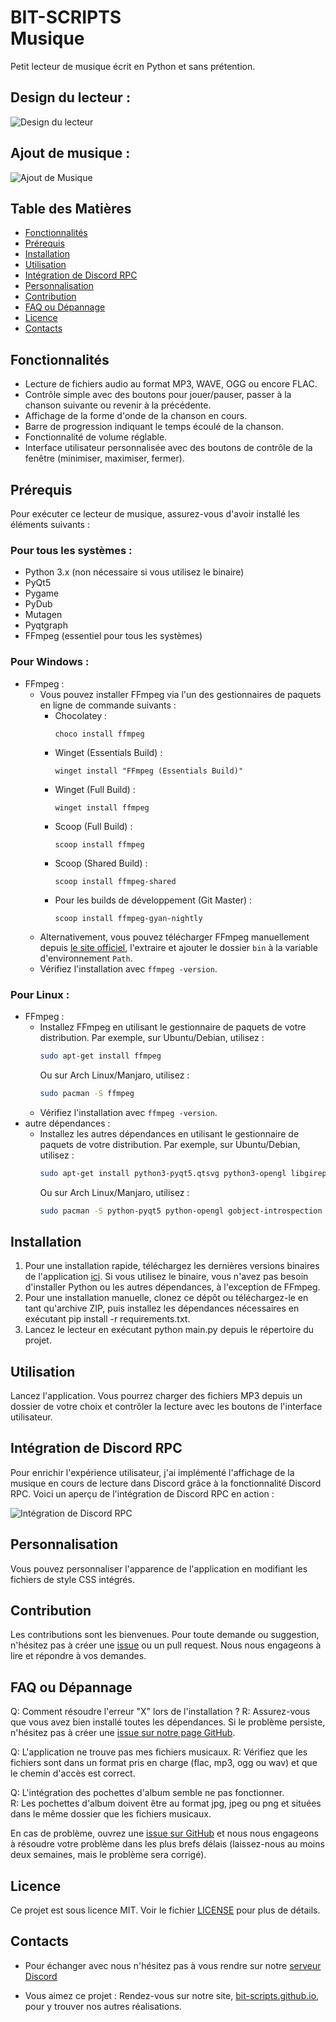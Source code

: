 # BIT-SCRIPTS<br/>Musique

Petit lecteur de musique écrit en Python et sans prétention.

## Design du lecteur :
![Design du lecteur](Apercu.png)  
## Ajout de musique :
![Ajout de Musique](Ajout-Musiques.png)

## Table des Matières
- [Fonctionnalités](#fonctionnalités)
- [Prérequis](#prérequis)
- [Installation](#installation)
- [Utilisation](#utilisation)
- [Intégration de Discord RPC](#intégration-de-discord-rpc)
- [Personnalisation](#personnalisation)
- [Contribution](#contribution)
- [FAQ ou Dépannage](#faq-ou-dépannage)
- [Licence](#licence)
- [Contacts](#contacts)

## Fonctionnalités
- Lecture de fichiers audio au format MP3, WAVE, OGG ou encore FLAC.
- Contrôle simple avec des boutons pour jouer/pauser, passer à la chanson suivante ou revenir à la précédente.
- Affichage de la forme d'onde de la chanson en cours.
- Barre de progression indiquant le temps écoulé de la chanson.
- Fonctionnalité de volume réglable.
- Interface utilisateur personnalisée avec des boutons de contrôle de la fenêtre (minimiser, maximiser, fermer).
## Prérequis
Pour exécuter ce lecteur de musique, assurez-vous d'avoir installé les éléments suivants :

### Pour tous les systèmes :
- Python 3.x (non nécessaire si vous utilisez le binaire)
- PyQt5
- Pygame
- PyDub
- Mutagen
- Pyqtgraph
- FFmpeg (essentiel pour tous les systèmes)

### Pour Windows :
- FFmpeg :
  - Vous pouvez installer FFmpeg via l'un des gestionnaires de paquets en ligne de commande suivants :
    - Chocolatey :
      ```
      choco install ffmpeg
      ```
    - Winget (Essentials Build) :
      ```
      winget install "FFmpeg (Essentials Build)"
      ```
    - Winget (Full Build) :
      ```
      winget install ffmpeg
      ```
    - Scoop (Full Build) :
      ```
      scoop install ffmpeg
      ```
    - Scoop (Shared Build) :
      ```
      scoop install ffmpeg-shared
      ```
    - Pour les builds de développement (Git Master) :
      ```
      scoop install ffmpeg-gyan-nightly
      ```
  - Alternativement, vous pouvez télécharger FFmpeg manuellement depuis [le site officiel](https://ffmpeg.org/download.html), l'extraire et ajouter le dossier `bin` à la variable d'environnement `Path`.
  - Vérifiez l'installation avec `ffmpeg -version`.

### Pour Linux :
- FFmpeg :
  - Installez FFmpeg en utilisant le gestionnaire de paquets de votre distribution.
    Par exemple, sur Ubuntu/Debian, utilisez :
    ```bash
    sudo apt-get install ffmpeg
    ```
    Ou sur Arch Linux/Manjaro, utilisez :
    ```bash
    sudo pacman -S ffmpeg
    ```
  - Vérifiez l'installation avec `ffmpeg -version`.
- autre dépendances :
  - Installez les autres dépendances en utilisant le gestionnaire de paquets de votre distribution.
    Par exemple, sur Ubuntu/Debian, utilisez :
    ```bash
    sudo apt-get install python3-pyqt5.qtsvg python3-opengl libgirepository1.0-dev
    ```
    Ou sur Arch Linux/Manjaro, utilisez :
    ```bash
    sudo pacman -S python-pyqt5 python-opengl gobject-introspection qt5-wayland qt5-x11extras sdl2 sdl2_image sdl2_mixer sdl2_ttf
    ```
  
## Installation
1. Pour une installation rapide, téléchargez les dernières versions binaires de l'application [ici](https://github.com/Bit-Scripts/musique/releases/latest). Si vous utilisez le binaire, vous n'avez pas besoin d'installer Python ou les autres dépendances, à l'exception de FFmpeg.
2. Pour une installation manuelle, clonez ce dépôt ou téléchargez-le en tant qu'archive ZIP, puis installez les dépendances nécessaires en exécutant pip install -r requirements.txt.
3. Lancez le lecteur en exécutant python main.py depuis le répertoire du projet.
  
## Utilisation
Lancez l'application. Vous pourrez charger des fichiers MP3 depuis un dossier de votre choix et contrôler la lecture avec les boutons de l'interface utilisateur.
  
## Intégration de Discord RPC
Pour enrichir l'expérience utilisateur, j'ai implémenté l'affichage de la musique en cours de lecture dans Discord grâce à la fonctionnalité Discord RPC.
Voici un aperçu de l'intégration de Discord RPC en action :

![Intégration de Discord RPC](./Intégration-de-Discord-RPC.png)


## Personnalisation
Vous pouvez personnaliser l'apparence de l'application en modifiant les fichiers de style CSS intégrés.

## Contribution
Les contributions sont les bienvenues. Pour toute demande ou suggestion, n'hésitez pas à créer une [issue](https://github.com/Bit-Scripts/musique/issues) ou un pull request. Nous nous engageons à lire et répondre à vos demandes.

## FAQ ou Dépannage
Q: Comment résoudre l'erreur "X" lors de l'installation ?
R: Assurez-vous que vous avez bien installé toutes les dépendances. Si le problème persiste, n'hésitez pas à créer une [issue sur notre page GitHub](https://github.com/Bit-Scripts/musique/issues).

Q: L'application ne trouve pas mes fichiers musicaux.
R: Vérifiez que les fichiers sont dans un format pris en charge (flac, mp3, ogg ou wav) et que le chemin d'accès est correct. 

Q: L'intégration des pochettes d'album semble ne pas fonctionner.  
R: Les pochettes d'album doivent être au format jpg, jpeg ou png et situées dans le même dossier que les fichiers musicaux.

En cas de problème, ouvrez une [issue sur GitHub](https://github.com/Bit-Scripts/musique/issues) et nous nous engageons à résoudre votre problème dans les plus brefs délais (laissez-nous au moins deux semaines, mais le problème sera corrigé).

## Licence
Ce projet est sous licence MIT. Voir le fichier [LICENSE](./LICENSE) pour plus de détails.

## Contacts
- Pour échanger avec nous n'hésitez pas à vous rendre sur notre [serveur Discord](https://discord.gg/6J5EX5hCeW)

- Vous aimez ce projet :
Rendez-vous sur notre site, [bit-scripts.github.io](https://bit-scripts.github.io/index.html), pour y trouver nos autres réalisations.